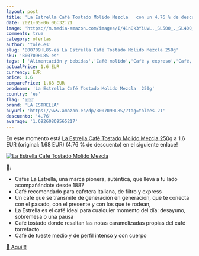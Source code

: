```yaml
---
layout: post
title: 'La Estrella Café Tostado Molido Mezcla   con un 4.76 % de descuento'
date: 2021-05-06 06:32:21
image: 'https://m.media-amazon.com/images/I/41nQk3YiUvL._SL500_._SL400_.jpg'
comments: true
category: ofertas
author: 'tole.es'
slug: 'B00709HL8S-es La Estrella Café Tostado Molido Mezcla 250g'
sku: 'B00709HL8S-es'
tags: [ 'Alimentación y bebidas','Café molido','Café y expreso','Café, té y bebidas','café','la estrella', ]
actualPrice: 1.6 EUR
currency: EUR
price: 1.6
comparePrice: 1.68 EUR
prodname: 'La Estrella Café Tostado Molido Mezcla  250g'
country: 'es'
flag: '🇪🇸'
brand: 'LA ESTRELLA'
buyurl: 'https://www.amazon.es/dp/B00709HL8S/?tag=tolees-21'
descuento: '4.76'
average: '1.69260869565217'
---
```


En este momento está [La Estrella Café Tostado Molido Mezcla  250g](https://www.amazon.es/dp/B00709HL8S/?tag=tolees-21) a 1.6 EUR (original: 1.68 EUR) (4.76 %  de descuento) en el siguiente enlace!

[![La Estrella Café Tostado Molido Mezcla  ](https://m.media-amazon.com/images/I/41nQk3YiUvL._SL500_._SL400_.jpg)](https://www.amazon.es/dp/B00709HL8S/?tag=tolees-21)

🔎:

- Cafés La Estrella, una marca pionera, auténtica, que lleva a tu lado acompañándote desde 1887
- Café recomendado para cafetera italiana, de filtro y express
- Un café que se transmite de generación en generación, que te conecta con el pasado, con el presente y con los que te rodean,
- La Estrella es el café ideal para cualquier momento del día: desayuno, sobremesa o una pausa
- Café tostado donde resaltan las notas caramelizadas propias del café torrefacto
- Café de tueste medio y de perfil intenso y con cuerpo

[🛒 Aquí!!!](https://www.amazon.es/dp/B00709HL8S/?tag=tolees-21)
